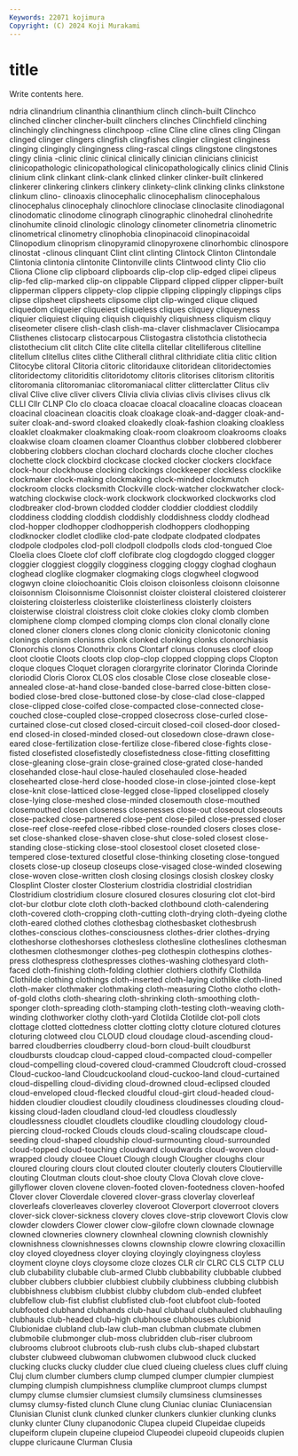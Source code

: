 ```yaml
---
Keywords: 22071 kojimura
Copyright: (C) 2024 Koji Murakami
---
```


# title

Write contents here.



ndria clinandrium clinanthia clinanthium clinch clinch-built Clinchco clinched
clincher clincher-built clinchers clinches Clinchfield clinching clinchingly clinchingness clinchpoop -cline
Cline cline clines cling Clingan clinged clinger clingers clingfish clingfishes
clingier clingiest clinginess clinging clingingly clingingness cling-rascal clings clingstone clingstones
clingy clinia -clinic clinic clinical clinically clinician clinicians clinicist clinicopathologic
clinicopathological clinicopathologically clinics clinid Clinis clinium clink clinkant clink-clank clinked
clinker clinker-built clinkered clinkerer clinkering clinkers clinkery clinkety-clink clinking clinks
clinkstone clinkum clino- clinoaxis clinocephalic clinocephalism clinocephalous clinocephalus clinocephaly clinochlore
clinoclase clinoclasite clinodiagonal clinodomatic clinodome clinograph clinographic clinohedral clinohedrite clinohumite
clinoid clinologic clinology clinometer clinometria clinometric clinometrical clinometry clinophobia clinopinacoid
clinopinacoidal Clinopodium clinoprism clinopyramid clinopyroxene clinorhombic clinospore clinostat -clinous clinquant
Clint clint clinting Clintock Clinton Clintondale Clintonia clintonia clintonite Clintonville
clints Clintwood clinty Clio clio Cliona Clione clip clipboard clipboards
clip-clop clip-edged clipei clipeus clip-fed clip-marked clip-on clippable Clippard clipped
clipper clipper-built clipperman clippers clippety-clop clippie clipping clippingly clippings clips
clipse clipsheet clipsheets clipsome clipt clip-winged clique cliqued cliquedom cliqueier
cliqueiest cliqueless cliques cliquey cliqueyness cliquier cliquiest cliquing cliquish cliquishly
cliquishness cliquism cliquy cliseometer clisere clish-clash clish-ma-claver clishmaclaver Clisiocampa Clisthenes
clistocarp clistocarpous Clistogastra clistothcia clistothecia clistothecium clit clitch Clite clite
clitella clitellar clitelliferous clitelline clitellum clitellus clites clithe Clitherall clithral
clithridiate clitia clitic clition Clitocybe clitoral Clitoria clitoric clitoridauxe clitoridean
clitoridectomies clitoridectomy clitoriditis clitoridotomy clitoris clitorises clitorism clitoritis clitoromania clitoromaniac
clitoromaniacal clitter clitterclatter Clitus cliv clival Clive clive cliver clivers
Clivia clivia clivias clivis clivises clivus clk CLLI Cllr CLNP
Clo clo cloaca cloacae cloacal cloacaline cloacas cloacean cloacinal cloacinean
cloacitis cloak cloakage cloak-and-dagger cloak-and-suiter cloak-and-sword cloaked cloakedly cloak-fashion cloaking
cloakless cloaklet cloakmaker cloakmaking cloak-room cloakroom cloakrooms cloaks cloakwise cloam
cloamen cloamer Cloanthus clobber clobbered clobberer clobbering clobbers clochan clochard
clochards cloche clocher cloches clochette clock clockbird clockcase clocked clocker
clockers clockface clock-hour clockhouse clocking clockings clockkeeper clockless clocklike clockmaker
clock-making clockmaking clock-minded clockmutch clockroom clocks clocksmith Clockville clock-watcher clockwatcher
clock-watching clockwise clock-work clockwork clockworked clockworks clod clodbreaker clod-brown clodded
clodder cloddier cloddiest cloddily cloddiness clodding cloddish cloddishly cloddishness cloddy
clodhead clod-hopper clodhopper clodhopperish clodhoppers clodhopping clodknocker clodlet clodlike clod-pate
clodpate clodpated clodpates clodpole clodpoles clod-poll clodpoll clodpolls clods clod-tongued
Cloe Cloelia cloes Cloete clof cloff clofibrate clog clogdogdo clogged
clogger cloggier cloggiest cloggily clogginess clogging cloggy cloghad cloghaun cloghead
cloglike clogmaker clogmaking clogs clogwheel clogwood clogwyn cloine cloiochoanitic Clois
cloison cloisonless cloisonn cloisonne cloisonnism Cloisonnisme Cloisonnist cloister cloisteral cloistered
cloisterer cloistering cloisterless cloisterlike cloisterliness cloisterly cloisters cloisterwise cloistral cloistress
cloit cloke clokies cloky clomb clomben clomiphene clomp clomped clomping
clomps clon clonal clonally clone cloned cloner cloners clones clong
clonic clonicity clonicotonic cloning clonings clonism clonisms clonk clonked clonking
clonks clonorchiasis Clonorchis clonos Clonothrix clons Clontarf clonus clonuses cloof
cloop cloot clootie Cloots cloots clop clop-clop clopped clopping clops
Clopton cloque cloques Cloquet cloragen clorargyrite clorinator Clorinda Clorinde cloriodid
Cloris Clorox CLOS clos closable Close close closeable close-annealed close-at-hand
close-banded close-barred close-bitten close-bodied close-bred close-buttoned close-by close-clad close-clapped close-clipped
close-coifed close-compacted close-connected close-couched close-coupled close-cropped closecross close-curled close-curtained close-cut
closed closed-circuit closed-coil closed-door closed-end closed-in closed-minded closed-out closedown close-drawn
close-eared close-fertilization close-fertilize close-fibered close-fights close-fisted closefisted closefistedly closefistedness close-fitting
closefitting close-gleaning close-grain close-grained close-grated close-handed closehanded close-haul close-hauled closehauled
close-headed closehearted close-herd close-hooded close-in close-jointed close-kept close-knit close-latticed close-legged
close-lipped closelipped closely close-lying close-meshed close-minded closemouth close-mouthed closemouthed closen
closeness closenesses close-out closeout closeouts close-packed close-partnered close-pent close-piled close-pressed
closer close-reef close-reefed close-ribbed close-rounded closers closes close-set close-shanked close-shaven
close-shut close-soled closest close-standing close-sticking close-stool closestool closet closeted close-tempered
close-textured closetful close-thinking closeting close-tongued closets close-up closeup closeups close-visaged
close-winded closewing close-woven close-written closh closing closings closish closkey closky
Closplint Closter closter Closterium clostridia clostridial clostridian Clostridium clostridium closure
closured closures closuring clot clot-bird clot-bur clotbur clote cloth cloth-backed
clothbound cloth-calendering cloth-covered cloth-cropping cloth-cutting cloth-drying cloth-dyeing clothe cloth-eared clothed
clothes clothesbag clothesbasket clothesbrush clothes-conscious clothes-consciousness clothes-drier clothes-drying clotheshorse clotheshorses
clothesless clothesline clotheslines clothesman clothesmen clothesmonger clothes-peg clothespin clothespins clothes-press
clothespress clothespresses clothes-washing clothesyard cloth-faced cloth-finishing cloth-folding clothier clothiers clothify
Clothilda Clothilde clothing clothings cloth-inserted cloth-laying clothlike cloth-lined cloth-maker clothmaker
clothmaking cloth-measuring Clotho clotho cloth-of-gold cloths cloth-shearing cloth-shrinking cloth-smoothing cloth-sponger
cloth-spreading cloth-stamping cloth-testing cloth-weaving cloth-winding clothworker clothy cloth-yard Clotilda Clotilde
clot-poll clots clottage clotted clottedness clotter clotting clotty cloture clotured
clotures cloturing clotweed clou CLOUD cloud cloudage cloud-ascending cloud-barred cloudberries
cloudberry cloud-born cloud-built cloudburst cloudbursts cloudcap cloud-capped cloud-compacted cloud-compeller cloud-compelling
cloud-covered cloud-crammed Cloudcroft cloud-crossed Cloud-cuckoo-land Cloudcuckooland cloud-cuckoo-land cloud-curtained cloud-dispelling cloud-dividing
cloud-drowned cloud-eclipsed clouded cloud-enveloped cloud-flecked cloudful cloud-girt cloud-headed cloud-hidden cloudier
cloudiest cloudily cloudiness cloudinesses clouding cloud-kissing cloud-laden cloudland cloud-led cloudless
cloudlessly cloudlessness cloudlet cloudlets cloudlike cloudling cloudology cloud-piercing cloud-rocked Clouds
clouds cloud-scaling cloudscape cloud-seeding cloud-shaped cloudship cloud-surmounting cloud-surrounded cloud-topped cloud-touching
cloudward cloudwards cloud-woven cloud-wrapped cloudy clouee Clouet Clough clough Clougher
cloughs clour cloured clouring clours clout clouted clouter clouterly clouters
Cloutierville clouting Cloutman clouts clout-shoe clouty Clova Clovah clove clove-gillyflower
cloven clovene cloven-footed cloven-footedness cloven-hoofed Clover clover Cloverdale clovered clover-grass
cloverlay cloverleaf cloverleafs cloverleaves cloverley cloveroot Cloverport cloverroot clovers clover-sick
clover-sickness clovery cloves clove-strip clovewort Clovis clow clowder clowders Clower
clower clow-gilofre clown clownade clownage clowned clowneries clownery clownheal clowning
clownish clownishly clownishness clownishnesses clowns clownship clowre clowring cloxacillin cloy
cloyed cloyedness cloyer cloying cloyingly cloyingness cloyless cloyment cloyne cloys
cloysome cloze clozes CLR clr CLRC CLS CLTP CLU club
clubability clubable club-armed Clubb clubbability clubbable clubbed clubber clubbers clubbier
clubbiest clubbily clubbiness clubbing clubbish clubbishness clubbism clubbist clubby clubdom
club-ended clubfeet clubfellow club-fist clubfist clubfisted club-foot clubfoot club-footed clubfooted
clubhand clubhands club-haul clubhaul clubhauled clubhauling clubhauls club-headed club-high clubhouse
clubhouses clubionid Clubionidae clubland club-law club-man clubman clubmate clubmen clubmobile
clubmonger club-moss clubridden club-riser clubroom clubrooms clubroot clubroots club-rush clubs
club-shaped clubstart clubster clubweed clubwoman clubwomen clubwood cluck clucked clucking
clucks clucky cludder clue clued clueing clueless clues cluff cluing
Cluj clum clumber clumbers clump clumped clumper clumpier clumpiest clumping
clumpish clumpishness clumplike clumproot clumps clumpst clumpy clumse clumsier clumsiest
clumsily clumsiness clumsinesses clumsy clumsy-fisted clunch Clune clung Cluniac cluniac
Cluniacensian Clunisian Clunist clunk clunked clunker clunkers clunkier clunking clunks
clunky clunter Cluny clupanodonic Clupea clupeid Clupeidae clupeids clupeiform clupein
clupeine clupeiod Clupeodei clupeoid clupeoids clupien cluppe cluricaune Clurman Clusia
